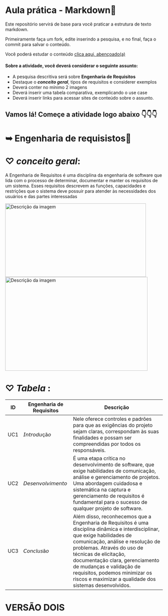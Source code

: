 # Aula prática - Markdown💋

Este repositório servirá de base para você praticar a estrutura de texto markdown. 

Primeiramente faça um fork, edite inserindo a pesquisa, e no final, faça o commit para salvar o conteúdo.

Você poderá estudar o conteúdo [clica aqui, abençoado(a)](https://docs.pipz.com/central-de-ajuda/learning-center/guia-basico-de-markdown#open)

#### Sobre a atividade, você deverá considerar o seguinte assunto:

- A pesquisa descritiva será sobre **Engenharia de Requisitos**
- Destaque o **_conceito geral_**, tipos de requisitos e considerer exemplos
- Deverá conter no mínimo 2 imagens
- Deverá inserir uma tabela comparativa, exemplicando o use case
- Deverá inserir links para acessar sites de conteúdo sobre o assunto.


## Vamos lá! Começe a atividade logo abaixo 👇👇👇


 # **➥ Engenharia de requisistos🎀**


   # ♡  _conceito geral_: 
   A Engenharia de Requisitos é uma disciplina da engenharia de software que lida com o processo de determinar, documentar e manter os requisitos de um sistema. Esses requisitos descrevem as funções, capacidades e restrições que o sistema deve possuir para atender às necessidades dos usuários e das partes interessadas
 
  <img src=https://lh3.googleusercontent.com/proxy/DyWb3pPLhDRqehvgFHkxw2Uzm4zgdUyq5GiATbcgSLi1A-UpNRr0CV7Ej7mPmEhRRCipg1G9UEoB1lVBF_PP6EcHM5nggidjLDYCVvF3CpCebNBHodvaXknGuWawHA alt="Descrição da imagem" width="450" height="235">        <img src=https://slideplayer.com.br/slide/4181566/13/images/3/Tipos+de+Requisitos+Funcionais+N%C3%A3o-funcionais+Organizacionais.jpg alt="Descrição da imagem" width="455" height="300">


# ♡  _Tabela_ :
| ID | Engenharia de Requisitos| Descrição |
|----|------------|-----------|
| UC1 | 𝘐𝘯𝘵𝘳𝘰𝘥𝘶çã𝘰 | Nele oferece controles e padrões para que as exigências do projeto sejam claras, correspondam às suas finalidades e possam ser compreendidas por todos os responsáveis. |
| UC2 | 𝘋𝘦𝘴𝘦𝘯𝘷𝘰𝘭𝘷𝘪𝘮𝘦𝘯𝘵𝘰 | É uma etapa crítica no desenvolvimento de software, que exige habilidades de comunicação, análise e gerenciamento de projetos. Uma abordagem cuidadosa e sistemática na captura e gerenciamento de requisitos é fundamental para o sucesso de qualquer projeto de software. |
| UC3 | 𝘊𝘰𝘯𝘤𝘭𝘶𝘴ã𝘰 | Além disso, reconhecemos que a Engenharia de Requisitos é uma disciplina dinâmica e interdisciplinar, que exige habilidades de comunicação, análise e resolução de problemas. Através do uso de técnicas de elicitação, documentação clara, gerenciamento de mudanças e validação de requisitos, podemos minimizar os riscos e maximizar a qualidade dos sistemas desenvolvidos.|

# VERSÃO DOIS
